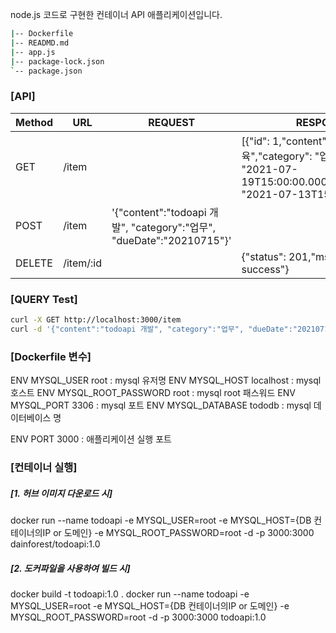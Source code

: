 node.js 코드로 구현한 컨테이너 API 애플리케이션입니다.

```bash
|-- Dockerfile  
|-- READMD.md   
|-- app.js
|-- package-lock.json
`-- package.json
```

### [API]
| Method    | URL        | REQUEST | RESPONSE |
| -----     | ----       | ---     | ---      |
| GET       | /item      |         | [{"id": 1,"content": "쿠버네티스 교육","category": "업무","dueDate": "2021-07-19T15:00:00.000Z","createDate": "2021-07-13T15:00:00.000Z"}]|
| POST      | /item      | '{"content":"todoapi 개발", "category":"업무", "dueDate":"20210715"}'      |          |
| DELETE    | /item/:id  |         | {"status": 201,"msg": "delete success"}|

### [QUERY Test]

```bash
curl -X GET http://localhost:3000/item
curl -d '{"content":"todoapi 개발", "category":"업무", "dueDate":"20210715"}' -H "Content-Type: application/json" -X POST http://localhost:3000/item
```

### [Dockerfile 변수]
ENV MYSQL_USER root : mysql 유저명
ENV MYSQL_HOST localhost : mysql 호스트
ENV MYSQL_ROOT_PASSWORD root : mysql root 패스워드
ENV MYSQL_PORT 3306 : mysql 포트
ENV MYSQL_DATABASE tododb : mysql 데이터베이스 명

ENV PORT 3000 : 애플리케이션 실행 포트

### [컨테이너 실행]
##### [1. 허브 이미지 다운로드 시]
docker run --name todoapi -e MYSQL_USER=root -e MYSQL_HOST={DB 컨테이너의IP or 도메인} -e MYSQL_ROOT_PASSWORD=root -d -p 3000:3000 dainforest/todoapi:1.0 


##### [2. 도커파일을 사용하여 빌드 시]
docker build -t todoapi:1.0 .
docker run --name todoapi -e MYSQL_USER=root -e MYSQL_HOST={DB 컨테이너의IP or 도메인} -e MYSQL_ROOT_PASSWORD=root -d -p 3000:3000 todoapi:1.0 



